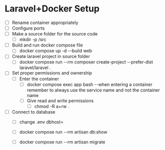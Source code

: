 # Laravel+Docker Setup

- [ ] Rename container appropriately
- [ ] Configure ports
- [ ] Make a source folder for the source code
    - [ ] mkdir -p /src
- [ ] Build and run docker compose file
    - [ ] docker compose up -d --build web
- [ ] Create laravel project in source folder
    - [ ] docker compose run --rm composer create-project --prefer-dist laravel/laravel .
- [ ] Set proper permissions and ownership
    - [ ] Enter the container
        - [ ] docker compose exec app bash --when entering a container remember to always use the service name and not the container name
        - [ ] Give read and write permissions
            - [ ] chmod -R a+rw .
- [ ] Connect to database
    - [ ] change .env dbhost= <db service name in docker>
    - [ ] docker compose run --rm artisan db:show
    - [ ] docker compose run --rm artisan migrate



